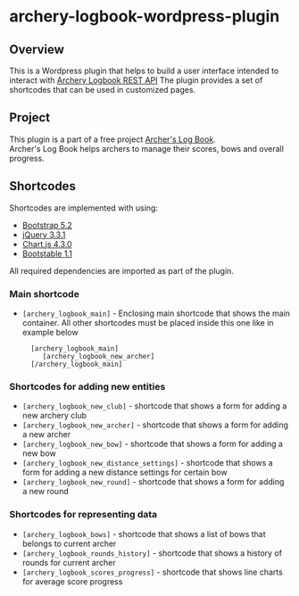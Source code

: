archery-logbook-wordpress-plugin
=================================

## Overview

This is a Wordpress plugin that helps to build a user interface intended to interact with
[Archery Logbook REST API](https://github.com/eurohlam/archery-logbook)
The plugin provides a set of shortcodes that can be used in customized pages.

## Project

This plugin is a part of a free project [Archer's Log Book](https://roundkick.nz/).  
Archer's Log Book helps archers to manage their scores, bows and overall progress.

## Shortcodes

Shortcodes are implemented with using:

* [Bootstrap 5.2](https://getbootstrap.com/docs/5.2)
* [jQuery 3.3.1](https://api.jquery.com)
* [Chart.js 4.3.0](https://www.chartjs.org/docs/latest/)
* [Bootstable 1.1](https://github.com/t-edson/bootstable)

All required dependencies are imported as part of the plugin.

### Main shortcode

* `[archery_logbook_main]` - Enclosing main shortcode that shows the main container. All other shortcodes must be placed inside this one like in example below

        [archery_logbook_main]
           [archery_logbook_new_archer]
        [/archery_logbook_main]


### Shortcodes for adding new entities

* `[archery_logbook_new_club]` - shortcode that shows a form for adding a new archery club
* `[archery_logbook_new_archer]` - shortcode that shows a form for adding a new archer
* `[archery_logbook_new_bow]` - shortcode that shows a form for adding a new bow
* `[archery_logbook_new_distance_settings]` - shortcode that shows a form for adding a new distance settings for certain bow
* `[archery_logbook_new_round]` - shortcode that shows a form for adding a new round

### Shortcodes for representing data

* `[archery_logbook_bows]` - shortcode that shows a list of bows that belongs to current archer
* `[archery_logbook_rounds_history]` - shortcode that shows a history of rounds for current archer
* `[archery_logbook_scores_progress]` - shortcode that shows line charts for average score progress
